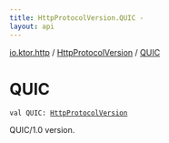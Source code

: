 ```yaml
---
title: HttpProtocolVersion.QUIC - 
layout: api
---
```


<div class='api-docs-breadcrumbs'><a href="../index.html">io.ktor.http</a> / <a href="index.html">HttpProtocolVersion</a> / <a href="./-q-u-i-c.html">QUIC</a></div>

# QUIC

<div class="signature"><code><span class="keyword">val </span><span class="identifier">QUIC</span><span class="symbol">: </span><a href="index.html"><span class="identifier">HttpProtocolVersion</span></a></code></div>

QUIC/1.0 version.

